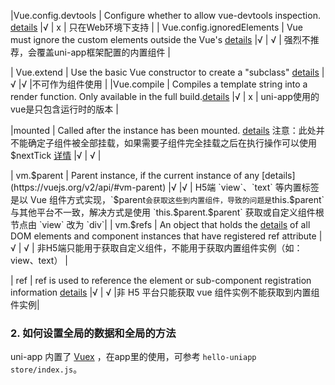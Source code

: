 

|Vue.config.devtools	| Configure whether to allow vue-devtools inspection.  [details](https://cn.vuejs.org/v2/api/#devtools) 	|√	| x	| 只在Web环境下支持		|
| Vue.config.ignoredElements       | Vue must ignore the custom elements outside the Vue's [details](https://vuejs.org/v2/api/#ignoredElements) |√	| √	| 强烈不推荐，会覆盖uni-app框架配置的内置组件		|






| Vue.extend     | Use the basic Vue constructor to create a "subclass" [details](https://vuejs.org/v2/api/#Vue-extend) |√	|√		|不可作为组件使用	|
|Vue.compile	| Compiles a template string into a render function. Only available in the full build.[details](https://cn.vuejs.org/v2/api/#Vue-compile)	|√	| x	| uni-app使用的vue是只包含运行时的版本	|





|mounted	| Called after the instance has been mounted. [details](https://cn.vuejs.org/v2/api/#mounted) 注意：此处并不能确定子组件被全部挂载，如果需要子组件完全挂载之后在执行操作可以使用$nextTick	[详情](https://cn.vuejs.org/v2/api/#Vue-nextTick)	|√	| √		| 




| vm.$parent              | Parent instance, if the current instance of any [details](https://vuejs.org/v2/api/#vm-parent) |√	|√	| H5端 `view`、`text` 等内置标签是以 Vue 组件方式实现，`$parent` 会获取这些到内置组件，导致的问题是 `this.$parent` 与其他平台不一致，解决方式是使用 `this.$parent.$parent` 获取或自定义组件根节点由 `view` 改为 `div`|
| vm.$refs                | An object that holds the [details](https://vuejs.org/v2/api/#vm-refs) of all DOM elements and component instances that have registered ref attribute |√	| √	| 非H5端只能用于获取自定义组件，不能用于获取内置组件实例（如：view、text）		|











| ref                | ref is used to reference the element or sub-component registration information [details](https://vuejs.org/v2/api/#ref) |√	| √	|非 H5 平台只能获取 vue 组件实例不能获取到内置组件实例|









### 2. 如何设置全局的数据和全局的方法

uni-app 内置了 [Vuex](https://uniapp.dcloud.io/vue-vuex) ，在app里的使用，可参考 `hello-uniapp` ` store/index.js`。





